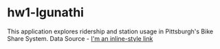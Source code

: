 # hw1-lgunathi
This application explores ridership and station usage in Pittsburgh's Bike Share System.
Data Source - [I'm an inline-style link](https://www.google.com)
